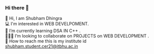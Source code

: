 ### Hi there 👋



👋 Hi, I am Shubham Dhingra </br>
💻 I'm interested in WEB DEVELPOMENT.</br>
🤖 I’m currently learning DSA IN C++ .</br>
👨🏻‍💻 I’m looking to collaborate on PROJECTS on WEB DEVELOPMENT .</br>
🚀 How to reach me this is my institute id shubham.student.cer21@itbhu.ac.in
